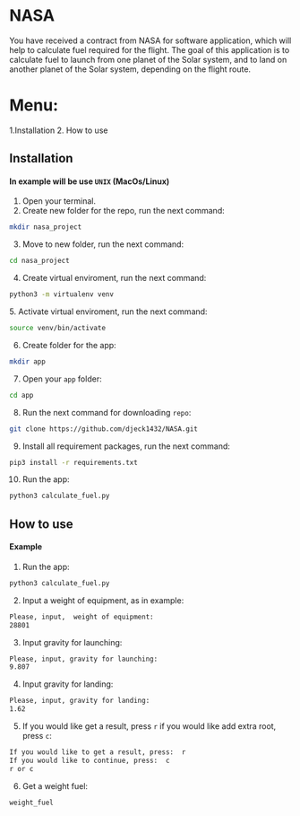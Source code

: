 # NASA
 You have received a contract from NASA for software application, which will help to calculate fuel required for the flight.
 The goal of this application is to calculate fuel to launch from one planet of the Solar system, and to land on another planet of the Solar system,
 depending on the flight route.

# Menu:
1.Installation
2. <a name='example'>How to use </a>


## Installation

#### In example will be use `UNIX` (MacOs/Linux)

1. Open your terminal. 
2. Create new folder for the repo, run the next command:
```bash
mkdir nasa_project
```
3. Move to new folder, run the next command:
```bash
cd nasa_project
```
4. Create virtual enviroment, run the next command:
```bash
python3 -m virtualenv venv
```
<a name="env"></a> 
5. Activate virtual enviroment, run the next command:
```bash
source venv/bin/activate
```
6. Create folder for the app:
```bash
mkdir app
```
7. Open your `app` folder:
```bash
cd app
```
8. Run the next command for downloading `repo`:
```bash
git clone https://github.com/djeck1432/NASA.git
```
9. Install all requirement packages, run the next command:
```bash
pip3 install -r requirements.txt
```
10. Run the app:
```bash
python3 calculate_fuel.py
```


## How to use
#### Example
[](#example)
1. Run the app:
```bash
python3 calculate_fuel.py
```
2. Input a weight of equipment, as in example:
```bash
Please, input,  weight of equipment:
28801
```
3. Input gravity for launching:
```bash
Please, input, gravity for launching: 
9.807
```
4. Input gravity for landing:
```bash
Please, input, gravity for landing: 
1.62
```
5. If you would like get a result, press `r` if you would like add extra root, press `c`:
```bash
If you would like to get a result, press:  r
If you would like to continue, press:  c
r or c
```
6. Get a weight fuel:
```bash
weight_fuel
```



